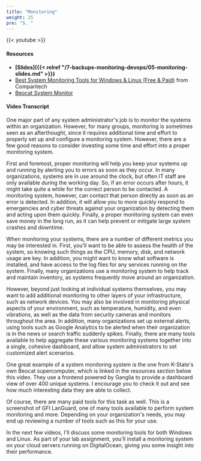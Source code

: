 ```yaml
---
title: "Monitoring"
weight: 25
pre: "5. "
---
```


{{< youtube  >}}

#### Resources

* **[Slides]({{< relref "/7-backups-monitoring-devops/05-monitoring-slides.md" >}})**
* [Best System Monitoring Tools for Windows & Linux (Free & Paid)](https://www.comparitech.com/net-admin/system-monitoring-tools/) from Comparitech
* [Beocat System Monitor](http://ganglia.beocat.ksu.edu)

#### Video Transcript

One major part of any system administrator's job is to monitor the systems within an organization. However, for many groups, monitoring is sometimes seen as an afterthought, since it requires additional time and effort to properly set up and configure a monitoring system. However, there are a few good reasons to consider investing some time and effort into a proper monitoring system.

First and foremost, proper monitoring will help you keep your systems up and running by alerting you to errors as soon as they occur. In many organizations, systems are in use around the clock, but often IT staff are only available during the working day. So, if an error occurs after hours, it might take quite a while for the correct person to be contacted. A monitoring system, however, can contact that person directly as soon as an error is detected. In addition, it will allow you to more quickly respond to emergencies and cyber threats against your organization by detecting them and acting upon them quickly. Finally, a proper monitoring system can even save money in the long run, as it can help prevent or mitigate large system crashes and downtime.

When monitoring your systems, there are a number of different metrics you may be interested in. First, you'll want to be able to assess the health of the system, so knowing such things as the CPU, memory, disk, and network usage are key. In addition, you might want to know what software is installed, and have access to the log files for any services running on the system. Finally, many organizations use a monitoring system to help track and maintain inventory, as systems frequently move around an organization.

However, beyond just looking at individual systems themselves, you may want to add additional monitoring to other layers of your infrastructure, such as network devices. You may also be involved in monitoring physical aspects of your environment, such as temperature, humidity, and even vibrations, as well as the data from security cameras and monitors throughout the area. In addition, many organizations set up external alerts, using tools such as Google Analytics to be alerted when their organization is in the news or search traffic suddenly spikes. Finally, there are many tools available to help aggregate these various monitoring systems together into a single, cohesive dashboard, and allow system administrators to set customized alert scenarios.

One great example of a system monitoring system is the one from K-State's own Beocat supercomputer, which is linked in the resources section below this video. They use a frontend powered by Ganglia to provide a dashboard view of over 400 unique systems. I encourage you to check it out and see how much interesting data they are able to collect.

Of course, there are many paid tools for this task as well. This is a screenshot of GFI LanGuard, one of many tools available to perform system monitoring and more. Depending on your organization's needs, you may end up reviewing a number of tools such as this for your use.

In the next few videos, I'll discuss some monitoring tools for both Windows and Linux. As part of your lab assignment, you'll install a monitoring system on your cloud servers running on DigitalOcean, giving you some insight into their performance.
